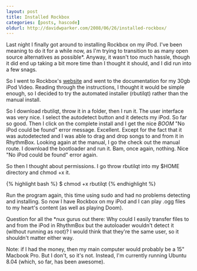 ```yaml
---
layout: post
title: Installed Rockbox
categories: [posts, hascode]
oldurl: http://davidwparker.com/2008/06/26/installed-rockbox/
---
```

Last night I finally got around to installing Rockbox on my iPod.  I've been meaning to do it for a while now, as I'm trying to transition to as many open source alternatives as possible*.  Anyway, it wasn't too much hassle, though it did end up taking a bit more time than I thought it should, and I did run into a few snags.

So I went to Rockbox's [website](http://rockbox.org) and went to the documentation for my 30gb iPod Video.  Reading through the instructions, I thought it would be simple enough, so I decided to try the automated installer (rbutilqt) rather than the manual install.

So I download rbutilqt, throw it in a folder, then I run it.  The user interface was very nice.  I select the autodetect button and it detects my iPod.  So far so good.  Then I click on the complete install and I get the nice *BOOM*  "No iPod could be found" error message.  Excellent.  Except for the fact that it was autodetected and I was able to drag and drop songs to and from it in RhythmBox.  Looking again at the manual, I go the check out the manual route.  I download the bootloader and run it.  Bam, once again, nothing.  Nice "No iPod could be found" error again.

So then I thought about permissions.  I go throw rbutilqt into my $HOME directory and chmod +x it.

{% highlight bash %}
$ chmod +x rbutilqt
{% endhighlight %}

Run the program again, this time using sudo and had no problems detecting and installing.  So now I have Rockbox on my iPod and I can play .ogg files to my heart's content (as well as playing Doom).

Question for all the *nux gurus out there:
Why could I easily transfer files to and from the iPod in RhythmBox but the autoloader wouldn't detect it (without running as root)?  I would think that they're the same user, so it shouldn't matter either way.

Note: if I had the money, then my main computer would probably be a 15" Macbook Pro.  But I don't, so it's not.  Instead, I'm currently running Ubuntu 8.04 (which, so far, has been awesome).

